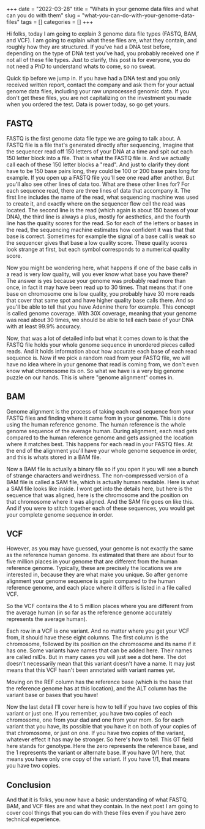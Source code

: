 +++ 
date = "2022-03-28"
title = "Whats in your genome data files and what can you do with them"
slug = "what-you-can-do-with-your-genome-data-files" 
tags = []
categories = []
+++

Hi folks, today I am going to explain 3 genome data file types (FASTQ, BAM, and VCF). I am going to explain what these files are, what they contain, and roughly how they are structured. If you've had a DNA test before, depending on the type of DNA test you've had, you probably received one if not all of these file types. Just to clarify, this post is for everyone, you do not need a PhD
to understand whats to come, so no sweat.

Quick tip before we jump in. If you have had a DNA test and you only received written report, contact the company and ask them for your actual genome data files, including your raw unprocessed genomic data. If you don't get these files, you are not capitalizing on the investment you made when you ordered the test. Data is power today, so go get yours.

## FASTQ

FASTQ is the first genome data file type we are going to talk about. A FASTQ file is a file that's generated directly after sequencing, Imagine that the sequencer read off 150 letters of your DNA at a time and spit out each 150 letter block into a file. That is what the FASTQ file is. And we actually call each of these 150 letter blocks a "read". And just to clarify they dont have to be 150 base pairs long, they could be 100 or 200 base pairs long for example. If you open up a FASTQ file you'll see one read after another. But you'll also see other lines of data too. What are these other lines for? For each sequence read, there are three lines of data that accompany it. The first line includes the name of the read, what sequencing machine was used to create it, and exactly where on the sequencer flow cell the read was located. The second line is the read (which again is about 150 bases of your DNA), the third line is always a plus, mostly for aesthetics, and the fourth line has the quality scores for the read. So for each of the letters or bases in the read, the sequencing machine estimates how confident it was that that base is correct. Sometimes for example the signal of a base call is weak so the sequencer gives that base a low quality score. These quality scores look strange at first, but each symbol corresponds to a numerical quality score.

Now you might be wondering here, what happens if one of the base calls in a read is very low quality, will you ever know what base you have there? The answer is yes because your genome was probably read more than once, in fact it may have been read up to 30 times. That means that if one base on chromosome one is low quality, you probably have 30 more reads that cover that same spot and have higher quality base calls there. And so you'll be able to tell that you have Adenine there for example. This concept is called genome coverage. With 30X coverage, meaning that your genome was read about 30 times, we should be able to tell each base of your DNA with at least 99.9% accuracy.

Now, that was a lot of detailed info but what it comes down to is that the FASTQ file holds your whole genome sequence in unordered pieces called reads. And it holds information about how accurate each base of each read sequence is. Now if we pick a random read from your FASTQ file, we will have no idea where in your genome that read is coming from, we don't even know what chromosome its on. So what we have is a very big genome puzzle on our hands. This is where "genome alignment" comes in.

## BAM

Genome alignment is the process of taking each read sequence from your FASTQ files and finding where it came from in your genome. This is done using the human reference genome. The human reference is the whole genome sequence of the average human. During alignment, each read gets compared to the human reference genome and gets assigned the location where it matches best. This happens for each read in your FASTQ files. At the end of the alignment you'll have your whole genome sequence in order, and this is whats stored in a BAM file.

Now a BAM file is actually a binary file so if you open it you will see a bunch of strange characters and weirdness. The non-compressed version of a BAM file is called a SAM file, which is actually human readable. Here is what a SAM file looks like inside. I wont get into the details here, but here is the sequence that was aligned, here is the chromosome and the position on that chromosome where it was aligned. And the SAM file goes on like this. And if you were to stitch together each of these sequences, you would get your complete genome sequence in order.

## VCF

However, as you may have guessed, your genome is not exactly the same as the reference human genome. Its estimated that there are about four to five million places in your genome that are different from the human reference genome. Typically, these are precisely the locations we are interested in, because they are what make you unique. So after genome alignment your genome sequence is again compared to the human reference genome, and each place where it differs is listed in a file called VCF.

So the VCF contains the 4 to 5 million places where you are different from the average human (in so far as the reference genome accurately represents the average human).

Each row in a VCF is one variant. And no matter where you get your VCF from, it should have these eight columns. The first column is the chromosome, followed by its position on the chromosome and its name if it has one. Some variants have names that can be added here. Their names are called rsIDs. But in many cases you will just see a dot here. The dot doesn't necessarily mean that this variant doesn't have a name. It may just means that this VCF hasn't been annotated with variant names yet.

Moving on the REF column has the reference base (which is the base that the reference genome has at this location), and the ALT column has the variant base or bases that you have!

Now the last detail I'll cover here is how to tell if you have two copies of this variant or just one. If you remember, you have two copies of each chromosome, one from your dad and one from your mom. So for each variant that you have, its possible that you have it on both of your copies of that chromosome, or just on one. If you have two copies of the variant, whatever effect it has may be stronger. So here's how to tell. This GT field here stands for genotype. Here the zero represents the reference base, and the 1 represents the variant or alternate base. If you have 0/1 here, that means you have only one copy of the variant. If you have 1/1, that means you have two copies.

## Conclusion

And that it is folks, you now have a basic understanding of what FASTQ, BAM, and VCF files are and what they contain. In the next post I am going to cover cool things that you can do with these files even if you have zero technical experience.
